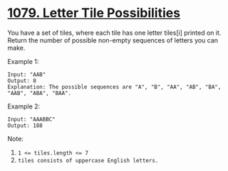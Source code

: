 # [1079. Letter Tile Possibilities](https://leetcode.com/problems/letter-tile-possibilities/)

You have a set of tiles, where each tile has one letter tiles[i] printed on it.  Return the number of possible non-empty sequences of letters you can make.

Example 1:

```text
Input: "AAB"
Output: 8
Explanation: The possible sequences are "A", "B", "AA", "AB", "BA", "AAB", "ABA", "BAA".
```

Example 2:

```text
Input: "AAABBC"
Output: 188
```

Note:

1. `1 <= tiles.length <= 7`
1. `tiles consists of uppercase English letters.`
